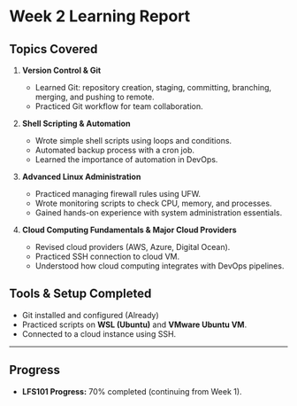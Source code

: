 # Week 2 Learning Report

## Topics Covered
1. **Version Control & Git**
   - Learned Git: repository creation, staging, committing, branching, merging, and pushing to remote.
   - Practiced Git workflow for team collaboration.

2. **Shell Scripting & Automation**
   - Wrote simple shell scripts using loops and conditions.
   - Automated backup process with a cron job.
   - Learned the importance of automation in DevOps.

3. **Advanced Linux Administration**
   - Practiced managing firewall rules using UFW.
   - Wrote monitoring scripts to check CPU, memory, and processes.
   - Gained hands-on experience with system administration essentials.

4. **Cloud Computing Fundamentals & Major Cloud Providers**
   - Revised cloud providers (AWS, Azure, Digital Ocean).
   - Practiced SSH connection to cloud VM.
   - Understood how cloud computing integrates with DevOps pipelines.


## Tools & Setup Completed
- Git installed and configured (Already)
- Practiced scripts on **WSL (Ubuntu)** and **VMware Ubuntu VM**.
- Connected to a cloud instance using SSH.

---

## Progress
- **LFS101 Progress:** 70% completed (continuing from Week 1).
